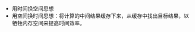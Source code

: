 <!--
 * @Author: JohnJeep
 * @Date: 2020-07-13 21:05:02
 * @LastEditTime: 2020-07-13 21:20:46
 * @LastEditors: Please set LastEditors
 * @Description: 数据结构与算法基础理论
 * @FilePath: /DataStructure/基础理论.md
--> 

- 用时间换空间思想
- 用空间换时间思想：将计算的中间结果缓存下来，从缓存中找出目标结果，以牺牲内存空间来提高时间效率。
  